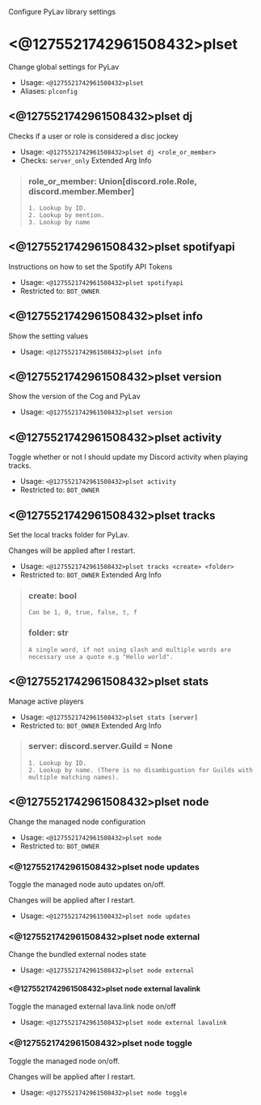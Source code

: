 Configure PyLav library settings

# <@1275521742961508432>plset
Change global settings for PyLav<br/>
 - Usage: `<@1275521742961508432>plset`
 - Aliases: `plconfig`
## <@1275521742961508432>plset dj
Checks if a user or role is considered a disc jockey<br/>
 - Usage: `<@1275521742961508432>plset dj <role_or_member>`
 - Checks: `server_only`
Extended Arg Info
> ### role_or_member: Union[discord.role.Role, discord.member.Member]
> 
> 
>     1. Lookup by ID.
>     2. Lookup by mention.
>     3. Lookup by name
> 
>     
## <@1275521742961508432>plset spotifyapi
Instructions on how to set the Spotify API Tokens<br/>
 - Usage: `<@1275521742961508432>plset spotifyapi`
 - Restricted to: `BOT_OWNER`
## <@1275521742961508432>plset info
Show the setting values<br/>
 - Usage: `<@1275521742961508432>plset info`
## <@1275521742961508432>plset version
Show the version of the Cog and PyLav<br/>
 - Usage: `<@1275521742961508432>plset version`
## <@1275521742961508432>plset activity
Toggle whether or not I should update my Discord activity when playing tracks.<br/>
 - Usage: `<@1275521742961508432>plset activity`
 - Restricted to: `BOT_OWNER`
## <@1275521742961508432>plset tracks
Set the local tracks folder for PyLav.<br/>

Changes will be applied after I restart.<br/>
 - Usage: `<@1275521742961508432>plset tracks <create> <folder>`
 - Restricted to: `BOT_OWNER`
Extended Arg Info
> ### create: bool
> ```
> Can be 1, 0, true, false, t, f
> ```
> ### folder: str
> ```
> A single word, if not using slash and multiple words are necessary use a quote e.g "Hello world".
> ```
## <@1275521742961508432>plset stats
Manage active players<br/>
 - Usage: `<@1275521742961508432>plset stats [server]`
 - Restricted to: `BOT_OWNER`
Extended Arg Info
> ### server: discord.server.Guild = None
> 
> 
>     1. Lookup by ID.
>     2. Lookup by name. (There is no disambiguation for Guilds with multiple matching names).
> 
>     
## <@1275521742961508432>plset node
Change the managed node configuration<br/>
 - Usage: `<@1275521742961508432>plset node`
 - Restricted to: `BOT_OWNER`
### <@1275521742961508432>plset node updates
Toggle the managed node auto updates on/off.<br/>

Changes will be applied after I restart.<br/>
 - Usage: `<@1275521742961508432>plset node updates`
### <@1275521742961508432>plset node external
Change the bundled external nodes state<br/>
 - Usage: `<@1275521742961508432>plset node external`
#### <@1275521742961508432>plset node external lavalink
Toggle the managed external lava.link node on/off<br/>
 - Usage: `<@1275521742961508432>plset node external lavalink`
### <@1275521742961508432>plset node toggle
Toggle the managed node on/off.<br/>

Changes will be applied after I restart.<br/>
 - Usage: `<@1275521742961508432>plset node toggle`
